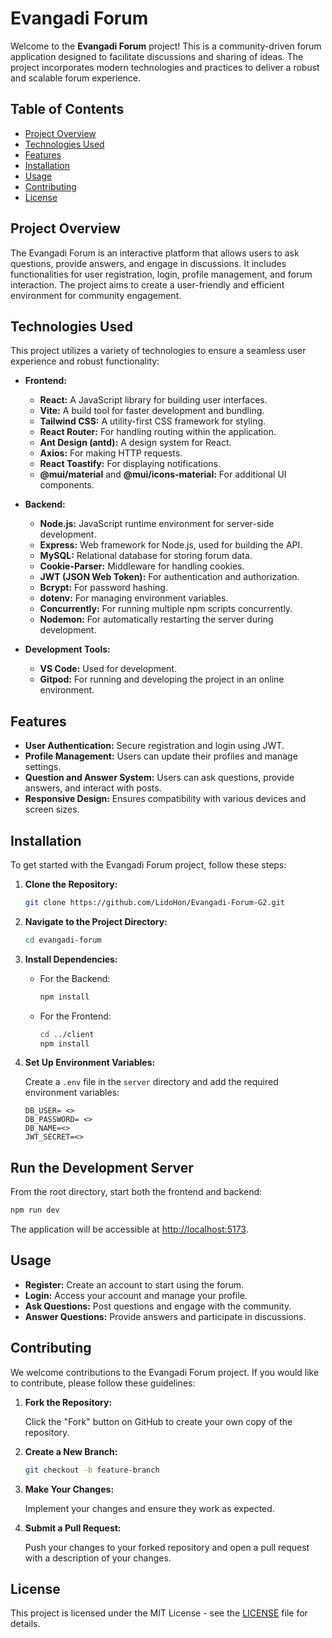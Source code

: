 # Evangadi Forum

Welcome to the **Evangadi Forum** project! This is a community-driven forum application designed to facilitate discussions and sharing of ideas. The project incorporates modern technologies and practices to deliver a robust and scalable forum experience.

## Table of Contents

- [Project Overview](#project-overview)
- [Technologies Used](#technologies-used)
- [Features](#features)
- [Installation](#installation)
- [Usage](#usage)
- [Contributing](#contributing)
- [License](#license)

## Project Overview

The Evangadi Forum is an interactive platform that allows users to ask questions, provide answers, and engage in discussions. It includes functionalities for user registration, login, profile management, and forum interaction. The project aims to create a user-friendly and efficient environment for community engagement.

## Technologies Used

This project utilizes a variety of technologies to ensure a seamless user experience and robust functionality:

- **Frontend:**

  - **React:** A JavaScript library for building user interfaces.
  - **Vite:** A build tool for faster development and bundling.
  - **Tailwind CSS:** A utility-first CSS framework for styling.
  - **React Router:** For handling routing within the application.
  - **Ant Design (antd):** A design system for React.
  - **Axios:** For making HTTP requests.
  - **React Toastify:** For displaying notifications.
  - **@mui/material** and **@mui/icons-material:** For additional UI components.

- **Backend:**

  - **Node.js:** JavaScript runtime environment for server-side development.
  - **Express:** Web framework for Node.js, used for building the API.
  - **MySQL:** Relational database for storing forum data.
  - **Cookie-Parser:** Middleware for handling cookies.
  - **JWT (JSON Web Token):** For authentication and authorization.
  - **Bcrypt:** For password hashing.
  - **dotenv:** For managing environment variables.
  - **Concurrently:** For running multiple npm scripts concurrently.
  - **Nodemon:** For automatically restarting the server during development.

- **Development Tools:**
  - **VS Code:** Used for development.
  - **Gitpod:** For running and developing the project in an online environment.

## Features

- **User Authentication:** Secure registration and login using JWT.
- **Profile Management:** Users can update their profiles and manage settings.
- **Question and Answer System:** Users can ask questions, provide answers, and interact with posts.
- **Responsive Design:** Ensures compatibility with various devices and screen sizes.


## Installation

To get started with the Evangadi Forum project, follow these steps:

1. **Clone the Repository:**

   ```bash
   git clone https://github.com/LidoHon/Evangadi-Forum-G2.git
   ```

2. **Navigate to the Project Directory:**

   ```bash
   cd evangadi-forum
   ```

3. **Install Dependencies:**

   - For the Backend:

     ```bash
     npm install
     ```

   - For the Frontend:

     ```bash
     cd ../client
     npm install
     ```

4. **Set Up Environment Variables:**

   Create a `.env` file in the `server` directory and add the required environment variables:

   ```plaintext
   DB_USER= <>
   DB_PASSWORD= <>
   DB_NAME=<>
   JWT_SECRET=<>
   ```

## Run the Development Server

From the root directory, start both the frontend and backend:

```bash
npm run dev
```

The application will be accessible at [http://localhost:5173](http://localhost:5173).

## Usage

- **Register:** Create an account to start using the forum.
- **Login:** Access your account and manage your profile.
- **Ask Questions:** Post questions and engage with the community.
- **Answer Questions:** Provide answers and participate in discussions.

## Contributing

We welcome contributions to the Evangadi Forum project. If you would like to contribute, please follow these guidelines:

1. **Fork the Repository:**

   Click the "Fork" button on GitHub to create your own copy of the repository.

2. **Create a New Branch:**

   ```bash
   git checkout -b feature-branch
   ```

3. **Make Your Changes:**

   Implement your changes and ensure they work as expected.

4. **Submit a Pull Request:**

   Push your changes to your forked repository and open a pull request with a description of your changes.

## License

This project is licensed under the MIT License - see the [LICENSE](LICENSE) file for details.
